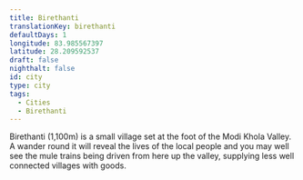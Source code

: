 ```yaml
---
title: Birethanti
translationKey: birethanti
defaultDays: 1
longitude: 83.985567397
latitude: 28.209592537
draft: false
nighthalt: false
id: city
type: city
tags:
  - Cities
  - Birethanti
---
```

Birethanti (1,100m) is a small village set at the foot of the Modi Khola Valley. A wander round it will reveal the lives of the local people and you may well see the mule trains being driven from here up the valley, supplying less well connected villages with goods.